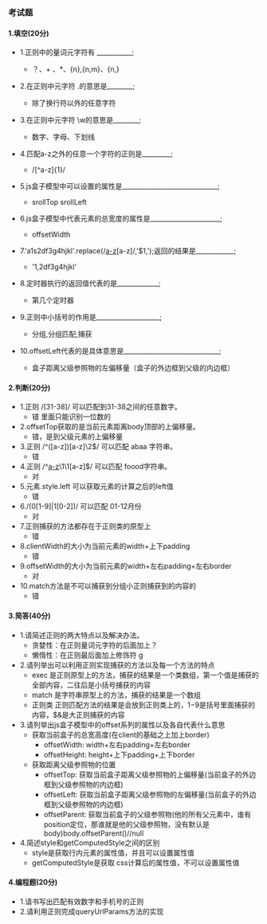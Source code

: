 ### 考试题

#### 1.填空(20分)
- 1.正则中的量词元字符有 ___________;
    + ？、+ 、*、{n},{n,m}、{n,}
- 2.在正则中元字符 .的意思是________;
    + 除了换行符以外的任意字符
- 3.在正则中元字符 \w的意思是________;
    + 数字、字母、下划线
- 4.匹配a-z之外的任意一个字符的正则是_________;
    + /[^a-z]{1}/
- 5.js盒子模型中可以设置的属性是______________________________;
    + srollTop srollLeft
- 6.js盒子模型中代表元素的总宽度的属性是______________________;
    + offsetWidth
- 7.'a1s2df3g4hjkl'.replace(/[a-z](\d)[a-z]/,'$1,');返回的结果是____________;
    + '1,2df3g4hjkl'

- 8.定时器执行的返回值代表的是_____________;
    + 第几个定时器
- 9.正则中小括号的作用是____________________;
    + 分组,分组匹配,捕获
- 10.offsetLeft代表的是具体意思是______________________________;
    +  盒子距离父级参照物的左偏移量（盒子的外边框到父级的内边框）

#### 2.判断(20分)

- 1.正则 /[31-38]/ 可以匹配到31-38之间的任意数字。
    + 错  里面只能识别一位数的
- 2.offsetTop获取的是当前元素距离body顶部的上偏移量。
    + 错，是到父级元素的上偏移量
- 3.正则 /^([a-z])[a-z]\2$/ 可以匹配 abaa 字符串。
    + 错
- 4.正则 /^[a-z]([a-z])\1\1[a-z]$/ 可以匹配 foood字符串。
    + 对
- 5.元素.style.left 可以获取元素的计算之后的left值
    + 错
- 6./(0[1-9]|1[0-2])/ 可以匹配 01-12月份
    + 对
- 7.正则捕获的方法都存在于正则类的原型上
    + 错
- 8.clientWidth的大小为当前元素的width+上下padding
    + 错
- 9.offsetWidth的大小为当前元素的width+左右padding+左右border
    + 对
- 10.match方法是不可以捕获到分组小正则捕获到的内容的 
    + 错

#### 3.简答(40分)
- 1.请简述正则的两大特点以及解决办法。
    + 贪婪性：在正则量词元字符的后面加上？
    + 懒惰性：在正则最后面加上修饰符 g
- 2.请列举出可以利用正则实现捕获的方法以及每一个方法的特点
    + exec  是正则原型上的方法，捕获的结果是一个类数组，第一个值是捕获的全部内容，二往后是小括号捕获的内容
    + match 是字符串原型上的方法，捕获的结果是一个数组
    + 正则类 正则匹配方法的结果是会放到正则类上的，$1-$9是括号里面捕获的内容，$&是大正则捕获的内容
- 3.请列举出js盒子模型中的offset系列的属性以及各自代表什么意思
    + 获取当前盒子的总宽高度(在client的基础之上加上border)
        + offsetWidth: width+左右padding+左右border
        + offsetHeight: height+上下padding+上下border
    + 获取距离父级参照物的位置
        + offsetTop: 获取当前盒子距离父级参照物的上偏移量(当前盒子的外边框到父级参照物的内边框)
        + offsetLeft: 获取当前盒子距离父级参照物的左偏移量(当前盒子的外边框到父级参照物的内边框)
        + offsetParent: 获取当前盒子的父级参照物(他的所有父元素中，谁有position定位，那谁就是他的父级参照物，没有默认是 body)body.offsetParent()//null
- 4.简述style和getComputedStyle之间的区别
    + style是获取行内元素的属性值，并且可以设置属性值
    + getComputedStyle是获取 css计算后的属性值，不可以设置属性值
#### 4.编程题(20分)
- 1.请书写出匹配有效数字和手机号的正则
- 2.请利用正则完成queryUrlParams方法的实现


